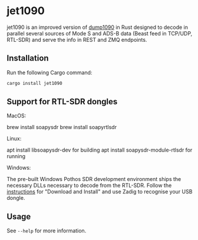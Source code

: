 # jet1090

jet1090 is an improved version of [dump1090](https://github.com/flightaware/dump1090/) in Rust designed to decode in parallel several sources of Mode S and ADS-B data (Beast feed in TCP/UDP, RTL-SDR) and serve the info in REST and ZMQ endpoints.

## Installation

Run the following Cargo command:

```sh
cargo install jet1090
```

## Support for RTL-SDR dongles

MacOS:

brew install soapysdr
brew install soapyrtlsdr

Linux:

apt install libsoapysdr-dev for building
apt install soapysdr-module-rtlsdr for running

Windows:

The pre-built Windows Pothos SDR development environment ships the necessary DLLs necessary to decode from the RTL-SDR. Follow the [instructions](https://github.com/pothosware/PothosSDR/wiki/Tutorial) for "Download and Install" and use Zadig to recognise your USB dongle.

## Usage

See `--help` for more information.
